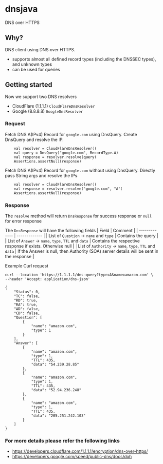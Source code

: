 # dnsjava
DNS over HTTPS

## Why?
DNS client using DNS over HTTPS.

- supports almost all defined record types (including the DNSSEC types), and unknown types
- can be used for queries

## Getting started
Now we support two DNS resolvers
- CloudFlare (1.1.1.1) `CloudFlareDnsResolver`
- Google (8.8.8.8) `GoogleDnsResolver`

### Request
Fetch DNS A(IPv4) Record for `google.com` using DnsQuery. Create DnsQuery and resolve the IP.
```
    val resolver = CloudFlareDnsResolver()
    val query = DnsQuery("google.com", RecordType.A)
    val response = resolver.resolve(query)
    Assertions.assertNull(response)
```

Fetch DNS A(IPv4) Record for `google.com` without using DnsQuery. Directly pass String args and resolve the IPs
```
    val resolver = CloudFlareDnsResolver()
    val response = resolver.resolve("google.com", "A")
    Assertions.assertNull(response)
```

### Response
The `resolve` method will return `DnsResponse` for success response or `null` for error response

The `DnsResponse` will have the following fields
| Field | Comment |
| ------------- | ------------- |
| List of `Question` -> `name` and `type` | Contains the query |
| List of `Answer` -> `name`, `type`, `TTL` and `data` | Contains the respective response if exists. Otherwise null |
| List of `Authority`  -> `name`, `type`, `TTL` and `data` | If the Answer is null, then Authority (SOA) server details will be sent in the response |

Example Curl request
```
curl --location 'https://1.1.1.1/dns-query?type=A&name=amazon.com' \
--header 'Accept: application/dns-json'

{
    "Status": 0,
    "TC": false,
    "RD": true,
    "RA": true,
    "AD": false,
    "CD": false,
    "Question": [
        {
            "name": "amazon.com",
            "type": 1
        }
    ],
    "Answer": [
        {
            "name": "amazon.com",
            "type": 1,
            "TTL": 435,
            "data": "54.239.28.85"
        },
        {
            "name": "amazon.com",
            "type": 1,
            "TTL": 435,
            "data": "52.94.236.248"
        },
        {
            "name": "amazon.com",
            "type": 1,
            "TTL": 435,
            "data": "205.251.242.103"
        }
    ]
}
```

### For more details please refer the following links
- https://developers.cloudflare.com/1.1.1.1/encryption/dns-over-https/
- https://developers.google.com/speed/public-dns/docs/doh
